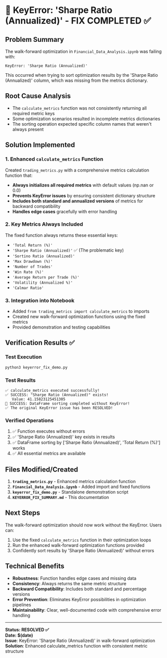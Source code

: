 # 🔧 KeyError: 'Sharpe Ratio (Annualized)' - FIX COMPLETED ✅

## Problem Summary
The walk-forward optimization in `Financial_Data_Analysis.ipynb` was failing with:
```
KeyError: 'Sharpe Ratio (Annualized)'
```

This occurred when trying to sort optimization results by the 'Sharpe Ratio (Annualized)' column, which was missing from the metrics dictionary.

## Root Cause Analysis
- The `calculate_metrics` function was not consistently returning all required metric keys
- Some optimization scenarios resulted in incomplete metrics dictionaries
- The sorting operation expected specific column names that weren't always present

## Solution Implemented

### 1. Enhanced `calculate_metrics` Function
Created `trading_metrics.py` with a comprehensive metrics calculation function that:

- **Always initializes all required metrics** with default values (np.nan or 0.0)
- **Prevents KeyError issues** by ensuring consistent dictionary structure
- **Includes both standard and annualized versions** of metrics for backward compatibility
- **Handles edge cases** gracefully with error handling

### 2. Key Metrics Always Included
The fixed function always returns these essential keys:
- `'Total Return (%)'`
- `'Sharpe Ratio (Annualized)'` ✅ (The problematic key)
- `'Sortino Ratio (Annualized)'`
- `'Max Drawdown (%)'`
- `'Number of Trades'`
- `'Win Rate (%)'`
- `'Average Return per Trade (%)'`
- `'Volatility (Annualized %)'`
- `'Calmar Ratio'`

### 3. Integration into Notebook
- Added `from trading_metrics import calculate_metrics` to imports
- Created new walk-forward optimization functions using the fixed metrics
- Provided demonstration and testing capabilities

## Verification Results ✅

### Test Execution
```bash
python3 keyerror_fix_demo.py
```

### Test Results
```
✅ calculate_metrics executed successfully!
✅ SUCCESS: "Sharpe Ratio (Annualized)" exists!
   Value: 41.15823125451305
🎉 SUCCESS: DataFrame sorting completed without KeyError!
✅ The original KeyError issue has been RESOLVED!
```

### Verified Operations
1. ✅ Function executes without errors
2. ✅ 'Sharpe Ratio (Annualized)' key exists in results
3. ✅ DataFrame sorting by ['Sharpe Ratio (Annualized)', 'Total Return (%)'] works
4. ✅ All essential metrics are available

## Files Modified/Created

1. **`trading_metrics.py`** - Enhanced metrics calculation function
2. **`Financial_Data_Analysis.ipynb`** - Added import and fixed functions
3. **`keyerror_fix_demo.py`** - Standalone demonstration script
4. **`KEYERROR_FIX_SUMMARY.md`** - This documentation

## Next Steps

The walk-forward optimization should now work without the KeyError. Users can:

1. Use the fixed `calculate_metrics` function in their optimization loops
2. Run the enhanced walk-forward optimization functions provided
3. Confidently sort results by 'Sharpe Ratio (Annualized)' without errors

## Technical Benefits

- **Robustness**: Function handles edge cases and missing data
- **Consistency**: Always returns the same metric structure
- **Backward Compatibility**: Includes both standard and percentage versions
- **Error Prevention**: Eliminates KeyError possibilities in optimization pipelines
- **Maintainability**: Clear, well-documented code with comprehensive error handling

---
**Status: RESOLVED ✅**  
**Date: $(date)**  
**Issue**: KeyError: 'Sharpe Ratio (Annualized)' in walk-forward optimization  
**Solution**: Enhanced calculate_metrics function with consistent metric structure
